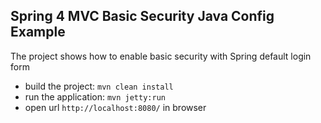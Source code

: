 ## Spring 4 MVC Basic Security Java Config Example
The project shows how to enable basic security with Spring default login form

- build the project: `mvn clean install`
- run the application: `mvn jetty:run`
- open url `http://localhost:8080/` in browser
